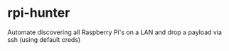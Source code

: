 # rpi-hunter
Automate discovering all Raspberry Pi's on a LAN and drop a payload via ssh (using default creds)
